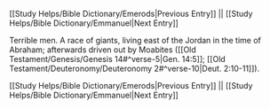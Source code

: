 [[Study Helps/Bible Dictionary/Emerods|Previous Entry]]  ||  [[Study Helps/Bible Dictionary/Emmanuel|Next Entry]]

 Terrible men. A race of giants, living east of the Jordan in the time of Abraham; afterwards driven out by Moabites ([[Old Testament/Genesis/Genesis 14#^verse-5|Gen. 14:5]]; [[Old Testament/Deuteronomy/Deuteronomy 2#^verse-10|Deut. 2:10-11]]).

[[Study Helps/Bible Dictionary/Emerods|Previous Entry]]  ||  [[Study Helps/Bible Dictionary/Emmanuel|Next Entry]]